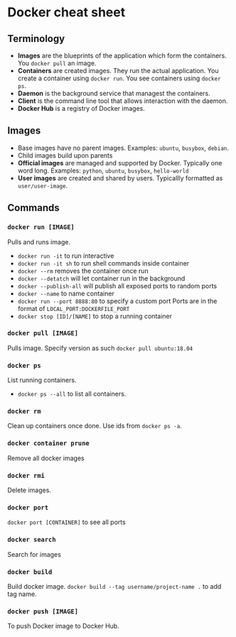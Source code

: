 # Docker cheat sheet

## Terminology

- **Images** are the blueprints of the application
  which form the containers.
  You `docker pull` an image.
- **Containers** are created images.
  They run the actual application.
  You create a container using `docker run`.
  You see containers using `docker ps`.
- **Daemon** is the background service that managest the containers.
- **Client** is the command line tool that allows interaction with the daemon.
- **Docker Hub** is a registry of Docker images.

## Images

- Base images have no parent images.
  Examples: `ubuntu`, `busybox`, `debian`.
- Child images build upon parents
- **Official images** are managed and supported by Docker.
  Typically one word long.
  Examples: `python`, `ubuntu`, `busybox`, `hello-world`
- **User images** are created and shared by users.
  Typicallly formatted as `user/user-image`.

## Commands

### `docker run [IMAGE]`

Pulls and runs image.

- `docker run -it` to run interactive
- `docker run -it sh` to run shell commands inside container
- `docker --rm` removes the container once run
- `docker --detatch` will let container run in the background
- `docker --publish-all` will publish all exposed ports to random ports
- `docker --name` to name container
- `docker run --port 8888:80` to specify a custom port
  Ports are in the format of `LOCAL_PORT:DOCKERFILE_PORT`
- `docker stop [ID]/[NAME]` to stop a running container

### `docker pull [IMAGE]`

Pulls image.
Specify version as such `docker pull ubuntu:18.04`

### `docker ps`

List running containers.

- `docker ps --all` to list all containers.

### `docker rm`

Clean up containers once done.
Use ids from `docker ps -a`.

### `docker container prune`

Remove all docker images

### `docker rmi`

Delete images.

### `docker port`

`docker port [CONTAINER]` to see all ports

### `docker search`

Search for images

### `docker build`

Build docker image.
`docker build --tag username/project-name .`
to add tag name.

### `docker push [IMAGE]`

To push Docker image to Docker Hub.

